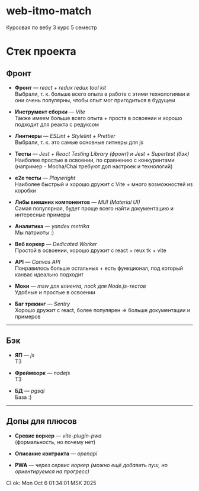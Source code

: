 # web-itmo-match
Курсовая по вебу 3 курс 5 семестр

# Стек проекта

## Фронт

- **Фронт** — *react + redux redux tool kit*  
  Выбрали, т. к. больше всего опыта в работе с этими технологиями и они очень популярны, чтобы опыт мог пригодиться в будущем  

- **Инструмент сборки** — *Vite*  
  Также имеем больше всего опыта + проста в освоении и хорошо подходит для реакта с редуксом  

- **Линтнеры** — *ESLint + Stylelint + Prettier*  
  Выбрали, т. к. это самые основные литнеры для js  

- **Тесты** — *Jest + React Testing Library (фронт) и Jest + Supertest (бэк)*  
  Наиболее простые в освоении, по сравнению с конкурентами (например - Mocha/Chai требуют доп настроек и технологий)  

- **e2e тесты** — *Playwright*  
  Наиболее быстрый и хорошо дружит с Vite + много возможностей из коробки  

- **Либы внешних компонентов** — *MUI (Material UI)*  
  Самая популярная, будет проще всего найти документацию и интересные примеры  

- **Аналитика** — *yandex metrika*  
  Мы патриоты :)  

- **Веб воркер** — *Dedicated Worker*  
  Простой в освоении, хорошо дружит с react + reux tk + vite  

- **API** — *Canvas API*  
  Понравилось больше остальных + есть функционал, под который канвас идеально подходит  

- **Моки** — *msw для клиента, nock для Node.js-тестов*  
  Удобные и простые в освоении  

- **Баг трекинг** — *Sentry*  
  Хорошо дружит с react, более популярен => больше документации и примеров  

---

## Бэк

- **ЯП** — *js*  
  ТЗ  

- **Фреймворк** — *nodejs*  
  ТЗ  

- **БД** — *pgsql*  
  База :)  

---

## Допы для плюсов

- **Сревис воркер** — *vite-plugin-pwa*  
  (формальность, но почему нет)  

- **Описание контракта** — *openapi*  

- **PWA** — *через сервис воркер (можно ещё добавить пуш, но ориентируемся на прогресс)*  

CI ok: Mon Oct  6 01:34:01 MSK 2025
